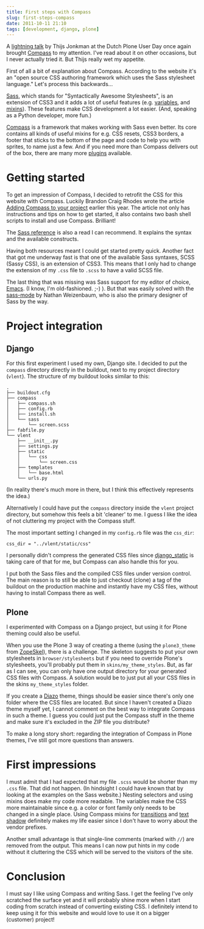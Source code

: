 ```yaml
---
title: First steps with Compass
slug: first-steps-compass
date: 2011-10-11 21:10
tags: [development, django, plone]
---
```


A [lightning talk](http://maurits.vanrees.org/weblog/archive/2011/09/plone-gebruikersdag#lightning-talks)
by Thijs Jonkman at the Dutch Plone User Day once again brought
[Compass](http://compass-style.org/) to my attention. I've read about
it on other occasions, but I never actually tried it. But Thijs really
wet my appetite.

First of all a bit of explanation about Compass. According to the
website it's an "open source CSS authoring framework which uses the
Sass stylesheet language." Let's process this backwards...

[Sass](http://sass-lang.com/), which stands for "Syntactically Awesome
Stylesheets", is an extension of CSS3 and it adds a lot of useful
features (e.g. [variables](http://sass-lang.com/#variables), and
[mixins](http://sass-lang.com/#mixins)). These features make CSS
development a lot easier. (And, speaking as a Python developer, more
fun.)

[Compass](http://compass-style.org/) is a framework that makes working
with Sass even better. Its core contains all kinds of useful mixins
for e.g. CSS resets, CSS3 borders, a footer that sticks to the bottom
of the page and code to help you with sprites, to name just a few. And
if you need more than Compass delivers out of the box, there are many
more
[plugins](https://github.com/chriseppstein/compass/wiki/Compass-Plugins)
available.

# Getting started

To get an impression of Compass, I decided to retrofit the CSS for
this website with Compass. Luckily Brandon Craig Rhodes wrote the
article
[Adding Compass to your project](http://rhodesmill.org/brandon/2011/adding-compass/)
earlier this year. The article not only has instructions and tips on
how to get started, it also contains two bash shell scripts to install
and use Compass. Brilliant!

The
[Sass reference](http://sass-lang.com/docs/yardoc/file.SASS_REFERENCE.html)
is also a read I can recommend. It explains the syntax and the
available constructs.

Having both resources meant I could get started pretty quick. Another
fact that got me underway fast is that one of the available Sass
syntaxes, SCSS (Sassy CSS), is an extension of CSS3. This means that I
only had to change the extension of my `.css` file to `.scss` to have
a valid SCSS file.

The last thing that was missing was Sass support for my editor of
choice, [Emacs](http://www.gnu.org/s/emacs/). (I know, I'm
old-fashioned. ;-) ). But that was easily solved with the
[sass-mode](https://github.com/nex3/sass-mode) by Nathan Weizenbaum,
who is also the primary designer of Sass by the way.

# Project integration

## Django

For this first experiment I used my own, Django site. I decided to put
the `compass` directory directly in the buildout, next to my project
directory (`vlent`). The structure of my buildout looks similar to
this:

    .
    ├── buildout.cfg
    ├── compass
    │   ├── compass.sh
    │   ├── config.rb
    │   ├── install.sh
    │   └── sass
    │       └── screen.scss
    ├── fabfile.py
    └── vlent
        ├── __init__.py
        ├── settings.py
        ├── static
        │   └── css
        │       └── screen.css
        ├── templates
        │   └── base.html
        └── urls.py

(In reality there's much more in there, but I think this effectively
represents the idea.)

Alternatively I could have put the `compass` directory inside the
`vlent` project directory, but somehow this feels a bit 'cleaner' to
me. I guess I like the idea of not cluttering my project with the
Compass stuff.

The most important setting I changed in my `config.rb` file was the
`css_dir`:

    css_dir = "../vlent/static/css"

I personally didn't compress the generated CSS files since
[django\_static](http://pypi.python.org/pypi/django-static) is taking
care of that for me, but Compass can also handle this for you.

I put both the Sass files and the compiled CSS files under version
control. The main reason is to still be able to just checkout (clone)
a tag of the buildout on the production machine and instantly have my
CSS files, without having to install Compass there as well.

## Plone

I experimented with Compass on a Django project, but using it for
Plone theming could also be useful.

When you use the Plone 3 way of creating a theme (using the
`plone3_theme` from [ZopeSkel](http://pypi.python.org/pypi/ZopeSkel)),
there is a challenge. The skeleton suggests to put your own
stylesheets in `browser/stylesheets` but if you need to override
Plone's stylesheets, you'll probably put them in
`skins/my_theme_styles`. But, as far as I can see, you can only have
one output directory for your generated CSS files with Compass. A
solution would be to just put all your CSS files in the skins
`my_theme_styles` folder.

If you create a [Diazo](http://diazo.org/) theme, things should be
easier since there's only one folder where the CSS files are
located. But since I haven't created a Diazo theme myself yet, I
cannot comment on the best way to integrate Compass in such a theme. I
guess you could just put the Compass stuff in the theme and make sure
it's excluded in the ZIP file you distribute?

To make a long story short: regarding the integration of Compass in
Plone themes, I've still got more questions than answers.

# First impressions

I must admit that I had expected that my file `.scss` would be shorter
than my `.css` file. That did not happen. (In hindsight I could have
known that by looking at the examples on the Sass website.) Nesting
selectors and using mixins does make my code more readable. The
variables make the CSS more maintainable since e.g. a color or font
family only needs to be changed in a single place. Using Compass
mixins for
[transitions](http://compass-style.org/reference/compass/css3/transition/)
and
[text shadow](http://compass-style.org/reference/compass/css3/text-shadow/)
definitely makes my life easier since I don't have to worry about the
vendor prefixes.

Another small advantage is that single-line comments (marked with
`//`) are removed from the output. This means I can now put hints in
my code without it cluttering the CSS which will be served to the
visitors of the site.

# Conclusion

I must say I like using Compass and writing Sass. I get the feeling
I've only scratched the surface yet and it will probably shine more
when I start coding from scratch instead of converting existing CSS. I
definitely intend to keep using it for this website and would love to
use it on a bigger (customer) project!
